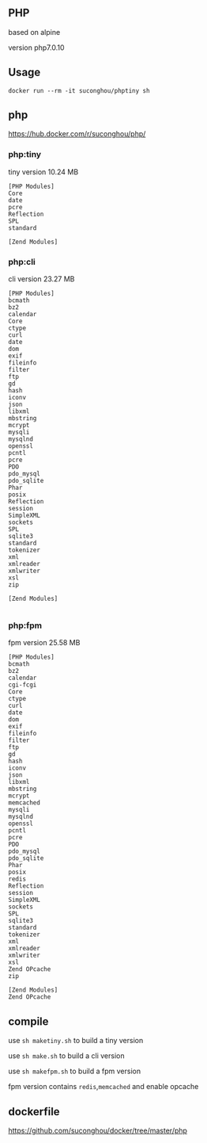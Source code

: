 ## PHP

based on alpine

version php7.0.10


## Usage

```
docker run --rm -it suconghou/phptiny sh
```


## php


https://hub.docker.com/r/suconghou/php/



### php:tiny

tiny version  10.24 MB

```
[PHP Modules]
Core
date
pcre
Reflection
SPL
standard

[Zend Modules]
```


### php:cli

cli version 23.27 MB

```
[PHP Modules]
bcmath
bz2
calendar
Core
ctype
curl
date
dom
exif
fileinfo
filter
ftp
gd
hash
iconv
json
libxml
mbstring
mcrypt
mysqli
mysqlnd
openssl
pcntl
pcre
PDO
pdo_mysql
pdo_sqlite
Phar
posix
Reflection
session
SimpleXML
sockets
SPL
sqlite3
standard
tokenizer
xml
xmlreader
xmlwriter
xsl
zip

[Zend Modules]


```

### php:fpm

fpm version 25.58 MB

```
[PHP Modules]
bcmath
bz2
calendar
cgi-fcgi
Core
ctype
curl
date
dom
exif
fileinfo
filter
ftp
gd
hash
iconv
json
libxml
mbstring
mcrypt
memcached
mysqli
mysqlnd
openssl
pcntl
pcre
PDO
pdo_mysql
pdo_sqlite
Phar
posix
redis
Reflection
session
SimpleXML
sockets
SPL
sqlite3
standard
tokenizer
xml
xmlreader
xmlwriter
xsl
Zend OPcache
zip

[Zend Modules]
Zend OPcache

```


## compile

use `sh maketiny.sh` to build a tiny version

use `sh make.sh` to build a cli version

use `sh makefpm.sh` to build a fpm  version

fpm version contains `redis`,`memcached` and enable opcache

## dockerfile

https://github.com/suconghou/docker/tree/master/php


